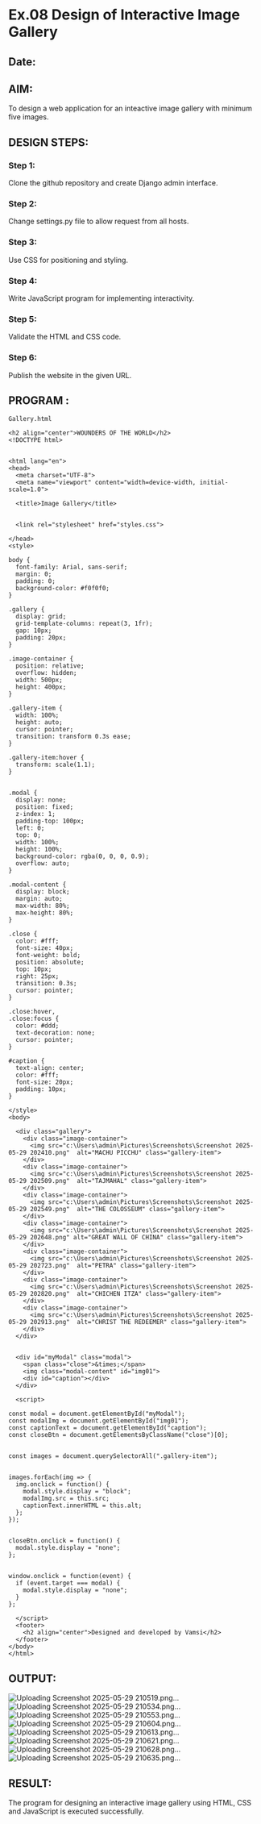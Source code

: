 # Ex.08 Design of Interactive Image Gallery
## Date:

## AIM:
To design a web application for an inteactive image gallery with minimum five images.

## DESIGN STEPS:

### Step 1:
Clone the github repository and create Django admin interface.

### Step 2:
Change settings.py file to allow request from all hosts.

### Step 3:
Use CSS for positioning and styling.

### Step 4:
Write JavaScript program for implementing interactivity.

### Step 5:
Validate the HTML and CSS code.

### Step 6:
Publish the website in the given URL.

## PROGRAM :
```
Gallery.html

<h2 align="center">WOUNDERS OF THE WORLD</h2>
<!DOCTYPE html>


<html lang="en">
<head>
  <meta charset="UTF-8">
  <meta name="viewport" content="width=device-width, initial-scale=1.0">
 
  <title>Image Gallery</title>
  

  <link rel="stylesheet" href="styles.css">

</head>
<style>
 
body {
  font-family: Arial, sans-serif;
  margin: 0;
  padding: 0;
  background-color: #f0f0f0;
}

.gallery {
  display: grid;
  grid-template-columns: repeat(3, 1fr);
  gap: 10px;
  padding: 20px;
}

.image-container {
  position: relative;
  overflow: hidden;
  width: 500px;
  height: 400px;
}

.gallery-item {
  width: 100%;
  height: auto;
  cursor: pointer;
  transition: transform 0.3s ease;
}

.gallery-item:hover {
  transform: scale(1.1);
}


.modal {
  display: none; 
  position: fixed;
  z-index: 1;
  padding-top: 100px;
  left: 0;
  top: 0;
  width: 100%;
  height: 100%;
  background-color: rgba(0, 0, 0, 0.9);
  overflow: auto;
}

.modal-content {
  display: block;
  margin: auto;
  max-width: 80%;
  max-height: 80%;
}

.close {
  color: #fff;
  font-size: 40px;
  font-weight: bold;
  position: absolute;
  top: 10px;
  right: 25px;
  transition: 0.3s;
  cursor: pointer;
}

.close:hover,
.close:focus {
  color: #ddd;
  text-decoration: none;
  cursor: pointer;
}

#caption {
  text-align: center;
  color: #fff;
  font-size: 20px;
  padding: 10px;
}

</style>
<body>

  <div class="gallery">
    <div class="image-container">
      <img src="c:\Users\admin\Pictures\Screenshots\Screenshot 2025-05-29 202410.png"  alt="MACHU PICCHU" class="gallery-item">
    </div>
    <div class="image-container">
      <img src="c:\Users\admin\Pictures\Screenshots\Screenshot 2025-05-29 202509.png"  alt="TAJMAHAL" class="gallery-item">
    </div>
    <div class="image-container">
      <img src="c:\Users\admin\Pictures\Screenshots\Screenshot 2025-05-29 202549.png"  alt="THE COLOSSEUM" class="gallery-item">
    </div>
    <div class="image-container">
      <img src="c:\Users\admin\Pictures\Screenshots\Screenshot 2025-05-29 202648.png" alt="GREAT WALL OF CHINA" class="gallery-item">
    </div>
    <div class="image-container">
      <img src="c:\Users\admin\Pictures\Screenshots\Screenshot 2025-05-29 202723.png"  alt="PETRA" class="gallery-item">
    </div>
    <div class="image-container">
      <img src="c:\Users\admin\Pictures\Screenshots\Screenshot 2025-05-29 202820.png"  alt="CHICHEN ITZA" class="gallery-item">
    </div>
    <div class="image-container">
      <img src="c:\Users\admin\Pictures\Screenshots\Screenshot 2025-05-29 202913.png"  alt="CHRIST THE REDEEMER" class="gallery-item">
    </div>    
  </div>

  
  <div id="myModal" class="modal">
    <span class="close">&times;</span>
    <img class="modal-content" id="img01">
    <div id="caption"></div>
  </div>

  <script>
  
const modal = document.getElementById("myModal");
const modalImg = document.getElementById("img01");
const captionText = document.getElementById("caption");
const closeBtn = document.getElementsByClassName("close")[0];


const images = document.querySelectorAll(".gallery-item");


images.forEach(img => {
  img.onclick = function() {
    modal.style.display = "block";
    modalImg.src = this.src;
    captionText.innerHTML = this.alt;
  };
});


closeBtn.onclick = function() {
  modal.style.display = "none";
};


window.onclick = function(event) {
  if (event.target === modal) {
    modal.style.display = "none";
  }
};

  </script>
  <footer>
    <h2 align="center">Designed and developed by Vamsi</h2>
  </footer>
</body>
</html>
```
## OUTPUT:
![Uploading Screenshot 2025-05-29 210519.png…]()
![Uploading Screenshot 2025-05-29 210534.png…]()
![Uploading Screenshot 2025-05-29 210553.png…]()
![Uploading Screenshot 2025-05-29 210604.png…]()
![Uploading Screenshot 2025-05-29 210613.png…]()
![Uploading Screenshot 2025-05-29 210621.png…]()
![Uploading Screenshot 2025-05-29 210628.png…]()
![Uploading Screenshot 2025-05-29 210635.png…]()

## RESULT:
The program for designing an interactive image gallery using HTML, CSS and JavaScript is executed successfully.
